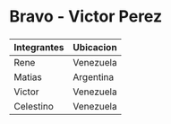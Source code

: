 # Bravo - Victor Perez
###

| Integrantes | Ubicacion |
|-------------|-----------|
| Rene | Venezuela |
| Matias | Argentina |
| Victor | Venezuela |
| Celestino | Venezuela |
